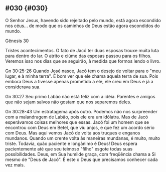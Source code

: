 ## #030 {#030}

O Senhor Jesus, havendo sido rejeitado pelo mundo, está agora escondido nos céus... de modo que os caminhos de Deus estão agora escondidos do mundo.

Gênesis 30

Tristes acontecimentos. O fato de Jacó ter duas esposas trouxe muita luta para dentro do lar. O atrito e ciúme das esposas passou para os filhos. Veremos isso nos dias que se seguirão, à medida que formos lendo o livro.

Gn 30:25-26 Quando José nasce, Jacó tem o desejo de voltar para o &quot;meu lugar, e à minha terra&quot;. É bom ver que ele chama aquela terra de sua. Pois embora Deus a tivesse apenas prometido a ele, ele creu em Deus e já a considerava sua.

Gn 30:27 Seu primo Labão não está feliz com a idéia. Parentes e amigos que não sejam salvos não gostam que nos separemos deles.

Gn 30:28-43 Um estratagema após outro. Podemos não nos surpreender com a malandragem de Labão, pois ele era um idólatra. Mas de Jacó esperávamos coisas melhores que essas. Jacó foi um homem que se encontrou com Deus em Betel, que viu anjos, e que fez um acordo sério com Deus. Mas aqui vemos Jacó de volta aos truques e enganos mundanos. Quando um crente volta às maneiras mundanas, é muito, muito triste. Todavia, quão paciente e longânimo é Deus! Deus espera pacientemente até que seu teimoso &quot;filho&quot; esgote todas suas possibilidades. Deus, em Sua humilde graça, com freqüência chama a Si mesmo de &quot;Deus de Jacó&quot;. É este o Deus que precisamos conhecer cada vez mais.
